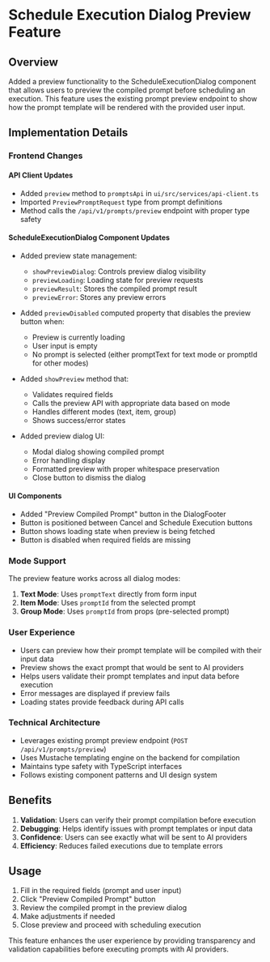 # Schedule Execution Dialog Preview Feature

## Overview
Added a preview functionality to the ScheduleExecutionDialog component that allows users to preview the compiled prompt before scheduling an execution. This feature uses the existing prompt preview endpoint to show how the prompt template will be rendered with the provided user input.

## Implementation Details

### Frontend Changes

#### API Client Updates
- Added `preview` method to `promptsApi` in `ui/src/services/api-client.ts`
- Imported `PreviewPromptRequest` type from prompt definitions
- Method calls the `/api/v1/prompts/preview` endpoint with proper type safety

#### ScheduleExecutionDialog Component Updates
- Added preview state management:
  - `showPreviewDialog`: Controls preview dialog visibility
  - `previewLoading`: Loading state for preview requests
  - `previewResult`: Stores the compiled prompt result
  - `previewError`: Stores any preview errors

- Added `previewDisabled` computed property that disables the preview button when:
  - Preview is currently loading
  - User input is empty
  - No prompt is selected (either promptText for text mode or promptId for other modes)

- Added `showPreview` method that:
  - Validates required fields
  - Calls the preview API with appropriate data based on mode
  - Handles different modes (text, item, group)
  - Shows success/error states

- Added preview dialog UI:
  - Modal dialog showing compiled prompt
  - Error handling display
  - Formatted preview with proper whitespace preservation
  - Close button to dismiss the dialog

#### UI Components
- Added "Preview Compiled Prompt" button in the DialogFooter
- Button is positioned between Cancel and Schedule Execution buttons
- Button shows loading state when preview is being fetched
- Button is disabled when required fields are missing

### Mode Support
The preview feature works across all dialog modes:

1. **Text Mode**: Uses `promptText` directly from form input
2. **Item Mode**: Uses `promptId` from the selected prompt
3. **Group Mode**: Uses `promptId` from props (pre-selected prompt)

### User Experience
- Users can preview how their prompt template will be compiled with their input data
- Preview shows the exact prompt that would be sent to AI providers
- Helps users validate their prompt templates and input data before execution
- Error messages are displayed if preview fails
- Loading states provide feedback during API calls

### Technical Architecture
- Leverages existing prompt preview endpoint (`POST /api/v1/prompts/preview`)
- Uses Mustache templating engine on the backend for compilation
- Maintains type safety with TypeScript interfaces
- Follows existing component patterns and UI design system

## Benefits
1. **Validation**: Users can verify their prompt compilation before execution
2. **Debugging**: Helps identify issues with prompt templates or input data
3. **Confidence**: Users can see exactly what will be sent to AI providers
4. **Efficiency**: Reduces failed executions due to template errors

## Usage
1. Fill in the required fields (prompt and user input)
2. Click "Preview Compiled Prompt" button
3. Review the compiled prompt in the preview dialog
4. Make adjustments if needed
5. Close preview and proceed with scheduling execution

This feature enhances the user experience by providing transparency and validation capabilities before executing prompts with AI providers.
